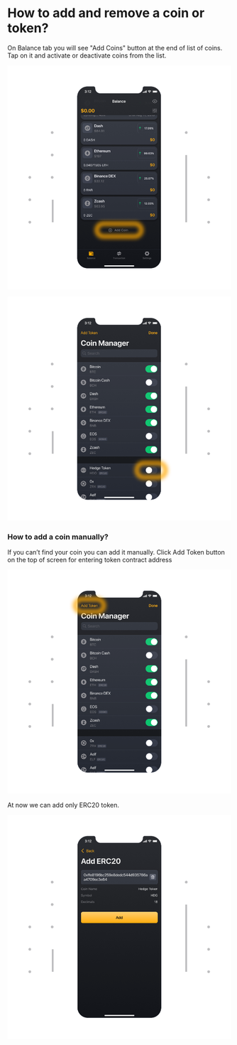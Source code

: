 # How to add and remove a coin or token?
  
 On Balance tab you will see "Add Coins" button at the end of list of coins. Tap on it and activate or deactivate coins from the list.

![](../images/ios-addcoin-s.png)

![](../images/ios-addcoin-erc20-s-1.png)

### How to add a coin manually?

If you can’t find your coin you can add it manually. Click Add Token button on the top of screen for entering token contract address

![](../images/ios-addcoin-cm-s.png)

At now we can add only ERC20 token.

![](../images/ios-addcoin-erc20-s.png)
